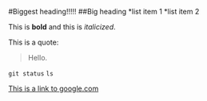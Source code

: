 #Biggest heading!!!!!
##Big heading
  *list item 1
  *list item 2

This is **bold** and this is *italicized*.

This is a quote:
>Hello.

`git status`
`ls`

[This is a link to google.com](http://www.google.com)
